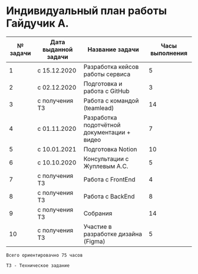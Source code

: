 # Индивидуальный план работы Гайдучик А.

|№ задачи   | Дата выданной задачи  | Название задачи  | Часы выполнения  |
| ------------ | ------------ | ------------ | ------------ |
| 1 | с 15.12.2020 | Разработка кейсов работы сервиса   |  5 |
| 2 | с 02.12.2020  | Подготовка и работа с GitHub  | 3  |
| 3 |  с получения ТЗ | Работа с командой (teamlead) | 14  |
| 4 |   с 01.11.2020 | Разработка подотчётной документации  + видео| 7  |
| 5| с 10.01.2021  | Подготовка Notion  | 10  |
| 6  | с 10.10.2020 |  Консультации с Жуплевым А.С. | 5  |
| 7| с получения ТЗ  |  Работа с FrontEnd | 4  |
| 8|  с получения ТЗ |  Работа с BackEnd |  8 |
| 9| с получения ТЗ  | Собрания |  14 |
|10 | с получения ТЗ | Участие в разработке дизайна (Figma) | 5 |

`Всего ориентировачно 75 часов `

`ТЗ - Техническое задание`